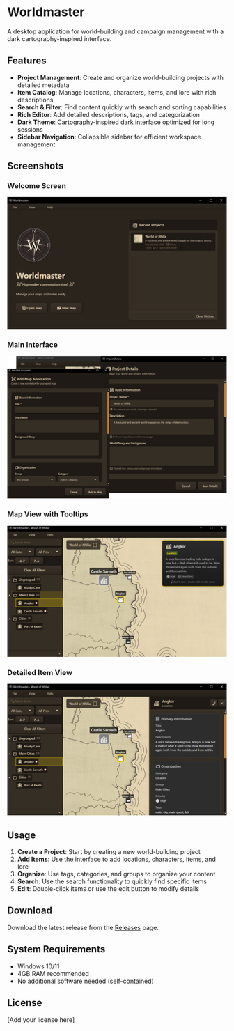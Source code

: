 # Worldmaster

A desktop application for world-building and campaign management with a dark cartography-inspired interface.

## Features

- **Project Management**: Create and organize world-building projects with detailed metadata
- **Item Catalog**: Manage locations, characters, items, and lore with rich descriptions
- **Search & Filter**: Find content quickly with search and sorting capabilities
- **Rich Editor**: Add detailed descriptions, tags, and categorization
- **Dark Theme**: Cartography-inspired dark interface optimized for long sessions
- **Sidebar Navigation**: Collapsible sidebar for efficient workspace management

## Screenshots

### Welcome Screen
![Welcome Screen](readme_screenshots/welcome_screen.png)

### Main Interface
![Interaction Windows](readme_screenshots/interaction_windows.png)

### Map View with Tooltips
![Map View Tooltip](readme_screenshots/map_view_tooltip.png)

### Detailed Item View
![Map View Sidebar Details](readme_screenshots/map_view_sidebar_details.png)

## Usage

1. **Create a Project**: Start by creating a new world-building project
2. **Add Items**: Use the interface to add locations, characters, items, and lore
3. **Organize**: Use tags, categories, and groups to organize your content
4. **Search**: Use the search functionality to quickly find specific items
5. **Edit**: Double-click items or use the edit button to modify details

## Download

Download the latest release from the [Releases](https://github.com/razvanbackpack/worldmaster-releases/releases) page.

## System Requirements

- Windows 10/11
- 4GB RAM recommended
- No additional software needed (self-contained)

## License

[Add your license here]

